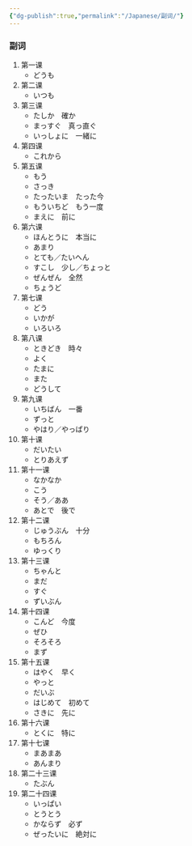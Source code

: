 ```yaml
---
{"dg-publish":true,"permalink":"/Japanese/副词/"}
---
```


### 副词
1. 第一课
	- どうも
2. 第二课
	- いつも
3. 第三课
	- たしか　確か
	- まっすぐ　真っ直ぐ
	- いっしょに　一緒に
4. 第四课
	- これから
5. 第五课
	- もう
	- さっき
	- たったいま　たった今
	- もういちど　もう一度
	- まえに　前に
6. 第六课
	- ほんとうに　本当に
	- あまり
	- とても／たいへん
	- すこし　少し／ちょっと
	- ぜんぜん　全然
	- ちょうど
7. 第七课
	- どう
	- いかが
	- いろいろ
8. 第八课
	- ときどき　時々
	- よく
	- たまに
	- また
	- どうして
9. 第九课
	- いちばん　一番
	- ずっと
	- やはり／やっぱり
10. 第十课
	- だいたい
    - とりあえず
11. 第十一课
	- なかなか
    - こう
    - そう／ああ
    - あとで　後で
12. 第十二课
	- じゅうぶん　十分
    - もちろん
    - ゆっくり
13. 第十三课
	- ちゃんと
    - まだ
    - すぐ
    - ずいぶん
14. 第十四课
	- こんど　今度
    - ぜひ
    - そろそろ
    - まず
15. 第十五课
	- はやく　早く
    - やっと
    - だいぶ
    - はじめて　初めて
    - さきに　先に
16. 第十六课
	- とくに　特に
17. 第十七课
	- まあまあ
    - あんまり
18. 第二十三课
	- たぶん
19. 第二十四课
	- いっぱい
    - とうとう
    - かならず　必ず
    - ぜったいに　絶対に